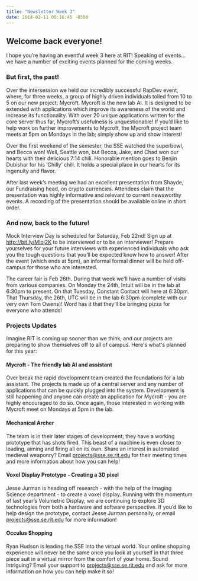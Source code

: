 ```yaml
---
title: "Newsletter Week 3"
date: 2014-02-11 08:16:45 -0500
---
```


## Welcome back everyone!
I hope you’re having an eventful week 3 here at RIT! Speaking of events… we have a number of exciting events planned for the coming weeks.

### But first, the past!
Over the intersession we held our incredibly successful RapDev event, where, for three weeks, a group of highly driven individuals toiled from 10 to 5 on our new project: Mycroft. Mycroft is the new lab AI. It is designed to be extended with applications which improve its awareness of the world and increase its functionality. With over 20 unique applications written for the core server thus far, Mycroft’s usefulness is unquestionable! If you’d like to help work on further improvements to Mycroft, the Mycroft project team meets at 5pm on Mondays in the lab; simply show up and show interest!

Over the first weekend of the semester, the SSE watched the superbowl, and Becca won! Well, Seattle won, but Becca, Jake, and Chad won our hearts with their delicious 7:14 chili. Honorable mention goes to Benjin Dubishar for his ‘Chilly’ chili. It holds a special place in our hearts for its ingenuity and flavor.

After last week’s meeting we had an excellent presentation from Shayde, our Fundraising head, on crypto currencies. Attendees claim that the presentation was highly informative and relevant to current newsworthy events. A recording of the presentation should be available online in short order.

### And now, back to the future!
Mock Interview Day is scheduled for Saturday, Feb 22nd! Sign up at http://bit.ly/MIoj2K to be interviewed or to be an interviewer! Prepare yourselves for your future interviews with experienced individuals who ask you the tough questions that you’ll be expected know how to answer! After the event (which ends at 5pm), an informal formal dinner will be held off-campus for those who are interested.

The career fair is Feb 26th. During that week we’ll have a number of visits from various companies. On Monday the 24th, Intuit will be in the lab at 6:30pm to present. On that Tuesday, Constant Contact will here at 6:30pm. That Thursday, the 26th, UTC will be in the lab 6:30pm (complete with our very own Tom Owens)! Word has it that they’ll be bringing pizza for everyone who attends!

### Projects Updates
Imagine RIT is coming up sooner than we think, and our projects are preparing to show themselves off to all of campus. Here's what's planned for this year:

#### Mycroft - The friendly lab AI and assistant

Over break the rapid development team created the foundations for a lab assistant. The projects is made up of a central server and any number of applications that can be quickly plugged into the system. Development is still happening and anyone can create an application for Mycroft - you are highly encouraged to do so. Once again, those interested in working with Mycroft meet on Mondays at 5pm in the lab.

#### Mechanical Archer

The team is in their later stages of development; they have a working prototype that has shots fired. This beast of a machine is even closer to loading, aiming and firing all on its own. Share an interest in automated medieval weaponry? Email <projects@sse.se.rit.edu> for their meeting times and more information about how you can help!

#### Voxel Display Prototype - Creating a 3D pixel

Jesse Jurman is heading off research - with the help of the Imaging Science department - to create a voxel display. Running with the momentum of last year’s Volumetric Display, we are continuing to explore 3D technologies from both a hardware and software perspective. If you’d like to help design the prototype, contact Jesse Jurman personally, or email <projects@sse.se.rit.edu> for more information!

#### Occulus Shopping

Ryan Hudson is leading the SSE into the virtual world. Your online shopping experience will never be the same once you look at yourself in that three piece suit in a virtual mirror from the comfort of your home. Sound intriguing? Email your support to <projects@sse.se.rit.edu> and ask for more information on how you can help make it so!
